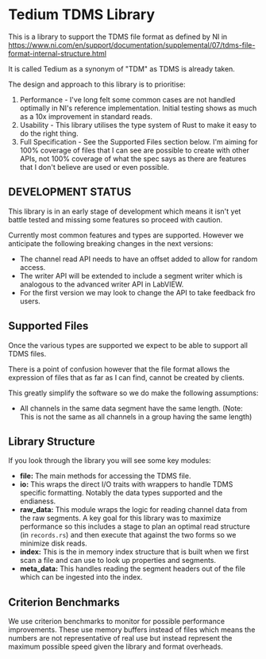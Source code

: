 # Tedium TDMS Library

This is a library to support the TDMS file format as defined by NI in https://www.ni.com/en/support/documentation/supplemental/07/tdms-file-format-internal-structure.html

It is called Tedium as a synonym of "TDM" as TDMS is already taken.

The design and approach to this library is to prioritise:

1. Performance - I've long felt some common cases are not handled optimally in NI's reference implementation. Initial testing shows as much as a 10x improvement in standard reads.
2. Usability - This library utilises the type system of Rust to make it easy to do the right thing.
3. Full Specification - See the Supported Files section below. I'm aiming for 100% coverage of files that I can see are possible to create with other APIs, not 100% coverage of what the spec says as there are features that I don't believe are used or even possible.

## DEVELOPMENT STATUS

This library is in an early stage of development which means it isn't yet battle tested and missing some features so proceed with caution.

Currently most common features and types are supported. However we anticipate the following breaking changes in the next versions:

* The channel read API needs to have an offset added to allow for random access.
* The writer API will be extended to include a segment writer which is analogous to the advanced writer API in LabVIEW.
* For the first version we may look to change the API to take feedback fro users.


## Supported Files

Once the various types are supported we expect to be able to support all TDMS files.

There is a point of confusion however that the file format allows the expression of files that as far as I can find, cannot be created by clients.

This greatly simplify the software so we do make the following assumptions:

* All channels in the same data segment have the same length. (Note: This is not the same as all channels in a group having the same length)

## Library Structure

If you look through the library you will see some key modules:

* **file:** The main methods for accessing the TDMS file.
* **io:** This wraps the direct I/O traits with wrappers to handle TDMS specific formatting. Notably the data types supported and the endianess.
* **raw_data:** This module wraps the logic for reading channel data from the raw segments. A key goal for this library was to maximize performance so this includes a stage to plan an optimal read structure (in `records.rs`) and then execute that against the two forms so we minimize disk reads.
* **index:** This is the in memory index structure that is built when we first scan a file and can use to look up properties and segments.
* **meta_data:** This handles reading the segment headers out of the file which can be ingested into the index.


## Criterion Benchmarks

We use criterion benchmarks to monitor for possible performance improvements. These use memory buffers instead of files which means the numbers are not representative of real use but instead represent the maximum possible speed given the library and format overheads.